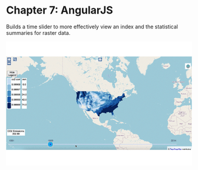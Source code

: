 # Chapter 7: AngularJS

Builds a time slider to more effectively view an index and the statistical summaries for raster data.

![timeseries.gif](timeseries.gif)
